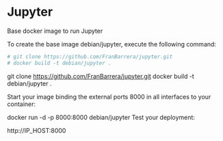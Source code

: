 # Jupyter

Base docker image to run Jupyter

To create the base image debian/jupyter, execute the following command:

```sh
# git clone https://github.com/FranBarrera/jupyter.git
# docker build -t debian/jupyter .
```

git clone https://github.com/FranBarrera/jupyter.git
docker build -t debian/jupyter .

Start your image binding the external ports 8000 in all interfaces to your container:

docker run -d -p 8000:8000 debian/jupyter
Test your deployment:

http://IP_HOST:8000
